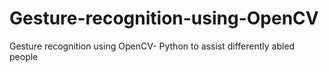 # Gesture-recognition-using-OpenCV
Gesture recognition using OpenCV- Python to assist differently abled people
